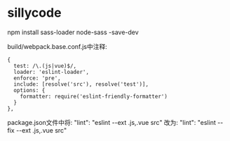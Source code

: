 # sillycode
npm install sass-loader node-sass -save-dev

build/webpack.base.conf.js中注释:
```
{
  test: /\.(js|vue)$/,
  loader: 'eslint-loader',
  enforce: 'pre',
  include: [resolve('src'), resolve('test')],
  options: {
    formatter: require('eslint-friendly-formatter')
  }
},
```
package.json文件中将:
"lint": "eslint --ext .js,.vue src"
改为:
"lint": "eslint --fix --ext .js,.vue src"
